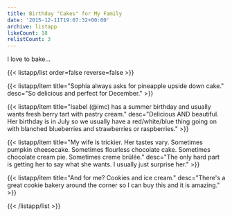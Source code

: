 ```yaml
---
title: Birthday "Cakes" for My Family
date: '2015-12-11T19:07:32+00:00'
archive: listapp
likeCount: 18
relistCount: 3
---
```


I love to bake...

<!--more-->

{{< listapp/list order=false reverse=false >}}

   {{< listapp/item title="Sophia always asks for pineapple upside down cake."
      desc="So delicious and perfect for December." >}}

   {{< listapp/item title="Isabel (@imc) has a summer birthday and usually wants fresh berry tart with pastry cream."
      desc="Delicious AND beautiful. Her birthday is in July so we usually have a red/white/blue thing going on with blanched blueberries and strawberries or raspberries." >}}

   {{< listapp/item title="My wife is trickier. Her tastes vary. Sometimes pumpkin cheesecake. Sometimes flourless chocolate cake. Sometimes chocolate cream pie. Sometimes creme brûlée."
      desc="The only hard part is getting her to say what she wants. I usually just surprise her." >}}

   {{< listapp/item title="And for me? Cookies and ice cream."
      desc="There's a great cookie bakery around the corner so I can buy this and it is amazing." >}}

{{< /listapp/list >}}
